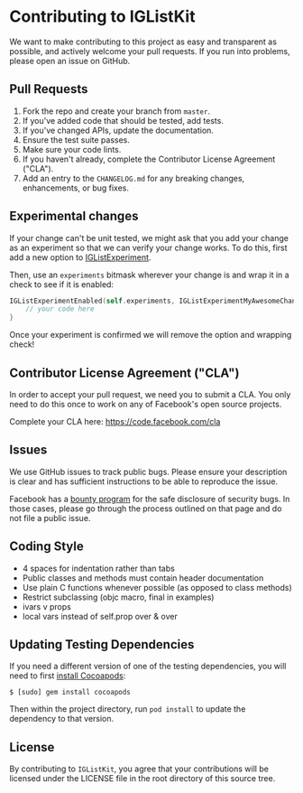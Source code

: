 # Contributing to IGListKit

We want to make contributing to this project as easy and transparent as
possible, and actively welcome your pull requests.  If you run into problems,
please open an issue on GitHub.

## Pull Requests

1. Fork the repo and create your branch from `master`.
2. If you've added code that should be tested, add tests.
3. If you've changed APIs, update the documentation.
4. Ensure the test suite passes.
5. Make sure your code lints.
6. If you haven't already, complete the Contributor License Agreement ("CLA").
7. Add an entry to the `CHANGELOG.md` for any breaking changes, enhancements, or bug fixes.

## Experimental changes

If your change can't be unit tested, we might ask that you add your change as an experiment so that we can verify your change works. To do this, first add a new option to [IGListExperiment](https://github.com/Instagram/IGListKit/blob/master/Source/Common/IGListExperiments.h#L17).

Then, use an `experiments` bitmask wherever your change is and wrap it in a check to see if it is enabled:

```swift
IGListExperimentEnabled(self.experiments, IGListExperimentMyAwesomeChange) {
    // your code here
}
```

Once your experiment is confirmed we will remove the option and wrapping check!

## Contributor License Agreement ("CLA")

In order to accept your pull request, we need you to submit a CLA. You only need
to do this once to work on any of Facebook's open source projects.

Complete your CLA here: <https://code.facebook.com/cla>

## Issues

We use GitHub issues to track public bugs. Please ensure your description is
clear and has sufficient instructions to be able to reproduce the issue.

Facebook has a [bounty program](https://www.facebook.com/whitehat/) for the safe
disclosure of security bugs. In those cases, please go through the process
outlined on that page and do not file a public issue.

## Coding Style

* 4 spaces for indentation rather than tabs
* Public classes and methods must contain header documentation
* Use plain C functions whenever possible (as opposed to class methods)
* Restrict subclassing (objc macro, final in examples)
* ivars v props
* local vars instead of self.prop over & over



## Updating Testing Dependencies

If you need a different version of one of the testing dependencies, you will need to first [install Cocoapods](https://guides.cocoapods.org/using/getting-started.html):

```
$ [sudo] gem install cocoapods
```

Then within the project directory, run `pod install` to update the dependency to that version.

## License

By contributing to `IGListKit`, you agree that your contributions will be licensed under the LICENSE file in the root directory of this source tree.
